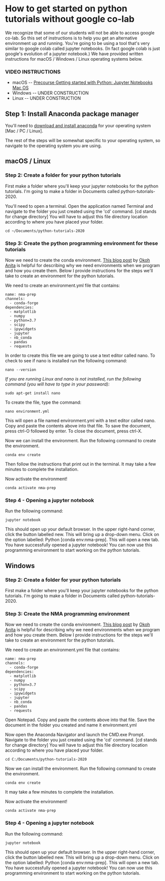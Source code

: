 # How to get started on python tutorials without google co-lab

We recognize that some of our students will not be able to access google co-lab.  So this set of instructions is to help you get an alternative environment up and running.  You're going to be using a tool that's very similar to google colab called jupyter notebooks. (In fact google colab is just google's evolution of a jupyter notebook.) We have provided written instructions for macOS / Windows / Linux operating systems below.

### VIDEO INSTRUCTIONS
- macOS -- [Precourse Getting started with Python: Jupyter Notebooks Mac OS](https://www.youtube.com/watch?v=ex3W0QVQioU&feature=youtu.be)
- Windows -- UNDER CONSTRUCTION
- Linux -- UNDER CONSTRUCTION

## Step 1: Install Anaconda package manager

You'll need to [download and install anaconda](https://www.anaconda.com/products/individual) for your operating system [Mac / PC / Linux].  

The rest of the steps will be somewhat specific to your operating system, so navigate to the operating system you are using.

## macOS / Linux

### Step 2: Create a folder for your python tutorials
First make a folder where you'll keep your jupyter notebooks for the python tutorials.  I'm going to make a folder in Documents called python-tutorials-2020.

You'll need to open a terminal. Open the application named Terminal and navigate to the folder you just created using the 'cd' command. [cd stands for change directory] You will have to adjust this file directory location according to where you have placed your folder. 

`cd ~/Documents/python-tutorials-2020`

### Step 3: Create the python programming environment for these tutorials

Now we need to create the conda environment.  [This blog post](https://heartbeat.fritz.ai/creating-python-virtual-environments-with-conda-why-and-how-180ebd02d1db) by [Okoh Anita](https://heartbeat.fritz.ai/@anitaokoh) is helpful for describing why we need environments when we program and how you create them.  Below I provide instructions for the steps we'll take to create an environment for the python tutorials.

We need to create an environment.yml file that contains:

	name: nma-prep
	channels:
	  - conda-forge
	dependencies:
	  - matplotlib
	  - numpy
	  - python=3.7
	  - scipy
	  - ipywidgets
	  - jupyter
	  - nb_conda
	  - pandas
	  - requests



In order to create this file we are going to use a text editor called nano.  To check to see if nano is installed run the following command:

	nano --version
	
*If you are running Linux and nano is not installed, run the following command (you will have to type in your password):*

	sudo apt-get install nano


To create the file, type the command:

	nano environment.yml

This will open a file named environment.yml with a text editor called nano.  Copy and paste the contents above into that file.  To save the document, press ctrl-O followed by enter.  To close the document, press ctrl-X. 

Now we can install the environment.  Run the following command to create the environment. 
	
	conda env create
Then follow the instructions that print out in the terminal.  It may take a few minutes to complete the installation.

Now activate the environment!

	conda activate nma-prep

### Step 4 - Opening a jupyter notebook
Run the following command:

	jupyter notebook

This should open up your default browser.  In the upper right-hand corner, click the button labelled new.  This will bring up a drop-down menu.  Click on the option labelled: Python [conda env:nma-prep].  This will open a new tab.  You have successfully opened a jupyter notebook!  You can now use this programming environment to start working on the python tutorials.

## Windows

### Step 2: Create a folder for your python tutorials
First make a folder where you'll keep your jupyter notebooks for the python tutorials.  I'm going to make a folder in Documents called python-tutorials-2020.

### Step 3: Create the NMA programming environment
Now we need to create the conda environment.  [This blog post](https://heartbeat.fritz.ai/creating-python-virtual-environments-with-conda-why-and-how-180ebd02d1db) by [Okoh Anita](https://heartbeat.fritz.ai/@anitaokoh) is helpful for describing why we need environments when we program and how you create them.  Below I provide instructions for the steps we'll take to create an environment for the python tutorials.

We need to create an environment.yml file that contains:

	name: nma-prep
	channels:
	  - conda-forge
	dependencies:
	  - matplotlib
	  - numpy
	  - python=3.7
	  - scipy
	  - ipywidgets
	  - jupyter
	  - nb_conda
	  - pandas
	  - requests

Open Notepad. Copy and paste the contents above into that file.  Save the document in the folder you created and name it environment.yml

Now open the Anaconda Navigator and launch the CMD.exe Prompt. Navigate to the folder you just created using the 'cd' command. [cd stands for change directory] You will have to adjust this file directory location according to where you have placed your folder. 

`cd C:/Documents/python-tutorials-2020`

Now we can install the environment.  Run the following command to create the environment. 
	
	conda env create

It may take a few minutes to complete the installation.

Now activate the environment!

	conda activate nma-prep

### Step 4 - Opening a jupyter notebook
Run the following command:

	jupyter notebook

This should open up your default browser.  In the upper right-hand corner, click the button labelled new.  This will bring up a drop-down menu.  Click on the option labelled: Python [conda env:nma-prep].  This will open a new tab.  You have successfully opened a jupyter notebook!  You can now use this programming environment to start working on the python tutorials. 
